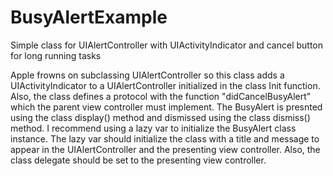 # BusyAlertExample
Simple class for UIAlertController with UIActivityIndicator and cancel button for long running tasks

Apple frowns on subclassing UIAlertController so this class adds a UIActivityIndicator to a UIAlertController initialized in the class Init function.  Also, the class defines a protocol with the function "didCancelBusyAlert" which the parent view controller must implement.  The BusyAlert is presnted using the class display() method and dismissed using the class dismiss() method.  I recommend using a lazy var to initialize the BusyAlert class instance.  The lazy var should initialize the class with a title and message to appear in the UIAlertController and the presenting view controller.  Also, the class delegate should be set to the presenting view controller.
